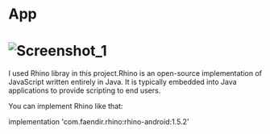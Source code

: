 # App
# ![Screenshot_1](https://user-images.githubusercontent.com/53290728/70842682-ab0cd180-1e37-11ea-8e56-dec1055835d4.png)
I used Rhino libray in this project.Rhino is an open-source implementation of JavaScript written entirely in Java. It is typically embedded into Java applications to provide scripting to end users.

You can implement Rhino like that:

implementation 'com.faendir.rhino:rhino-android:1.5.2'
